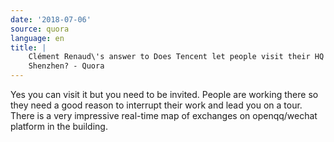 ```yaml
---
date: '2018-07-06'
source: quora
language: en
title: |
    Clément Renaud\'s answer to Does Tencent let people visit their HQ in
    Shenzhen? - Quora
---
```


Yes you can visit it but you need to be invited. People are working
there so they need a good reason to interrupt their work and lead you on
a tour. There is a very impressive real-time map of exchanges on
openqq/wechat platform in the building.
